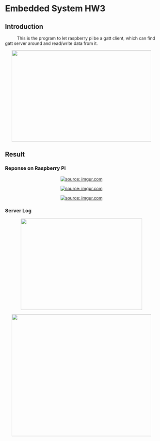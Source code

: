 # Embedded System HW3
## Introduction
&nbsp;&nbsp;&nbsp;&nbsp;&nbsp;&nbsp;&nbsp;&nbsp;&nbsp;
This is the program to let raspberry pi be a gatt client, which can find gatt server around and read/write data from it.
<p align="center">
<img width="460" height="300" src="https://i.imgur.com/YmHeMx7.png">
</p>


## Result
### Reponse on Raspberry Pi
<p align="center">
<a href="https://imgur.com/qAVzDga"><img src="https://i.imgur.com/qAVzDga.png" title="source: imgur.com" /></a>
</p>
<p align="center">
<a href="https://imgur.com/WUrqlCS"><img src="https://i.imgur.com/WUrqlCS.png" title="source: imgur.com" /></a>
</p>
<p align="center">
<a href="https://imgur.com/kLihSsK"><img src="https://i.imgur.com/kLihSsK.png" title="source: imgur.com" /></a>
</p>

### Server Log
<p align="center">
<img width="400" height="300" src="https://i.imgur.com/tvgeMUq.jpg">
</p>
<p align="center">
<img width="460" height="400" src="https://i.imgur.com/RQgeniV.jpg">
</p>
